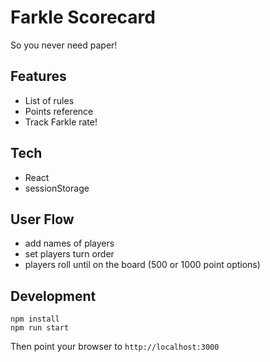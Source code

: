 Farkle Scorecard
=====================

So you never need paper!

## Features

- List of rules
- Points reference
- Track Farkle rate!

## Tech

- React
- sessionStorage

## User Flow

- add names of players
- set players turn order
- players roll until on the board (500 or 1000 point options)

## Development

```
npm install
npm run start
```

Then point your browser to `http://localhost:3000`
